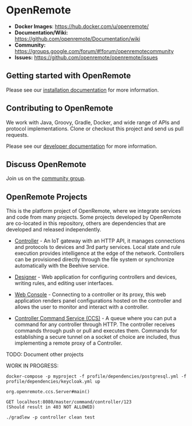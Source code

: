 # OpenRemote 

* **Docker Images**: https://hub.docker.com/u/openremote/
* **Documentation/Wiki:** https://github.com/openremote/Documentation/wiki
* **Community:** https://groups.google.com/forum/#!forum/openremotecommunity
* **Issues:** https://github.com/openremote/openremote/issues

## Getting started with OpenRemote

Please see our [installation documentation](https://github.com/openremote/openremote/wiki/Installing-OpenRemote) for more information.

## Contributing to OpenRemote

We work with Java, Groovy, Gradle, Docker, and wide range of APIs and protocol implementations. Clone or checkout this project and send us pull requests. 

Please see our [developer documentation](https://github.com/openremote/openremote/wiki/Contributing-to-OpenRemote) for more information.

## Discuss OpenRemote

Join us on the [community group](https://groups.google.com/forum/#!forum/openremotecommunity).

## OpenRemote Projects

This is the platform project of OpenRemote, where we integrate services and code from many projects. Some projects developed by OpenRemote are co-located in this repository, others are dependencies that are developed and released independently.

* [Controller](https://github.com/openremote/Controller) - An IoT gateway with an HTTP API, it manages connections and protocols to devices and 3rd party services. Local state and rule execution provides intelligence at the edge of the network. Controllers can be provisioned directly through the file system or synchronize automatically with the Beehive service.

* [Designer](https://github.com/openremote/Designer) - Web application for configuring controllers and devices, writing rules, and editing user interfaces.

* [Web Console](https://github.com/openremote/WebConsole) - Connecting to a controller or its proxy, this web application renders panel configurations hosted on the controller and allows the user to monitor and interact with a controller.

* [Controller Command Service (CCS)](https://github.com/openremote/CCS) - A queue where you can put a command for any controller through HTTP. The controller receives commands through push or pull and executes them. Commands for establishing a secure tunnel on a socket of choice are included, thus implementing a remote proxy of a Controller.

TODO: Document other projects

WORK IN PROGRESS:

```
docker-compose -p myproject -f profile/dependencies/postgresql.yml -f profile/dependencies/keycloak.yml up

org.openremote.ccs.Server#main()

GET localhost:8080/master/command/controller/123
(Should result in 403 NOT ALLOWED)
```

```
./gradlew -p controller clean test
```